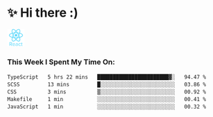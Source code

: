 <h1 align="left">✨ Hi there :)</h1>

  <a href="https://reactjs.org/" target="_blank" rel="noreferrer">   
    <img src="https://raw.githubusercontent.com/devicons/devicon/master/icons/react/react-original-wordmark.svg" alt="react" width="40"     
    height="40"/></a>
 
<h3 align="left">This Week I Spent My Time On:</h3>
<!--START_SECTION:waka-->

```txt
TypeScript   5 hrs 22 mins   ███████████████████████▓░   94.47 %
SCSS         13 mins         █░░░░░░░░░░░░░░░░░░░░░░░░   03.86 %
CSS          3 mins          ▒░░░░░░░░░░░░░░░░░░░░░░░░   00.92 %
Makefile     1 min           ░░░░░░░░░░░░░░░░░░░░░░░░░   00.41 %
JavaScript   1 min           ░░░░░░░░░░░░░░░░░░░░░░░░░   00.32 %
```

<!--END_SECTION:waka-->

